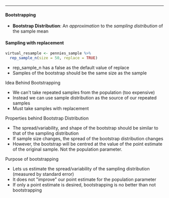 ***
#### Bootstrapping
* **Bootstrap Distribution**: An _approximation_ to the _sampling distribution_ of the sample mean


#### Sampling with replacement
```R
virtual_resample <- pennies_sample %>% 
  rep_sample_n(size = 50, replace = TRUE)
```
* rep_sample_n has a false as the default value of replace
* Samples of the bootstrap should be the same size as the sample

Idea Behind Bootstrapping
* We can't take repeated samples from the population (too expensive)
* Instead we can use sample distribution as the source of our repeated samples
* Must take samples with replacement

Properties behind Bootstrap Distribution
* The spread/variability, and shape of the bootstrap should be similar to that of the sampling distribution
* If sample size changes, the spread of the bootstrap distribution changes
* However, the bootstrap will be centred at the value of the point estimate of the original sample. Not the population parameter.

Purpose of bootstrapping
* Lets us estimate the spread/variability of the sampling distribution (measured by standard error)
* It does not "improve" our point estimate for the population parameter
* If only a point estimate is desired, bootstrapping is no better than not bootstrapping
